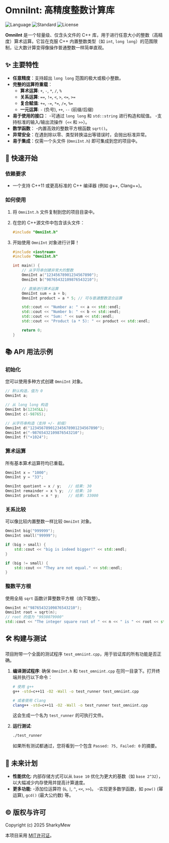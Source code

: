 # OmniInt: 高精度整数计算库

![Language](https://img.shields.io/badge/language-C%2B%2B-blue.svg)
![Standard](https://img.shields.io/badge/C%2B%2B-11%2F14%2F17%2F20-blue.svg)
![License](https://img.shields.io/badge/license-MIT-green.svg)

**OmniInt** 是一个轻量级、仅含头文件的 C++ 库，用于进行任意大小的整数（高精度）算术运算。它旨在克服 C++ 内置整数类型（如 `int`, `long long`）的范围限制，让大数计算变得像操作普通整数一样简单直观。

## ✨ 主要特性

- **任意精度**：支持超出 `long long` 范围的极大或极小整数。
- **完整的运算符重载**：
  - **算术运算**: `+`, `-`, `*`, `/`, `%`
  - **关系运算**: `==`, `!=`, `<`, `>`, `<=`, `>=`
  - **复合赋值**: `+=`, `-=`, `*=`, `/=`, `%=`
  - **一元运算**: `-` (负号), `++`, `--` (前缀/后缀)
- **易于使用的接口**：
  -可通过 `long long` 和 `std::string` 进行构造和赋值。
  -支持标准的输入/输出流操作（`<<` 和 `>>`）。
- **数学函数**：
  -内置高效的整数平方根函数 `sqrt()`。
- **异常安全**：在遇到除以零、类型转换溢出等错误时，会抛出标准异常。
- **易于集成**：仅需一个头文件 (`OmniInt.h`) 即可集成到您的项目中。

## 🚀 快速开始

### 依赖要求

- 一个支持 C++11 或更高标准的 C++ 编译器 (例如 g++, Clang++)。

### 如何使用

1.  将 `OmniInt.h` 文件复制到您的项目目录中。
2.  在您的 C++源文件中包含该头文件：

    ```cpp
    #include "OmniInt.h"
    ```

3.  开始使用 `OmniInt` 对象进行计算！

    ```cpp
    #include <iostream>
    #include "OmniInt.h"

    int main() {
        // 从字符串创建非常大的整数
        OmniInt a("12345678901234567890");
        OmniInt b("98765432109876543210");

        // 直接进行算术运算
        OmniInt sum = a + b;
        OmniInt product = a * 5; // 可与普通整数混合运算

        std::cout << "Number a: " << a << std::endl;
        std::cout << "Number b: " << b << std::endl;
        std::cout << "Sum: " << sum << std::endl;
        std::cout << "Product (a * 5): " << product << std::endl;

        return 0;
    }
    ```

## 📚 API 用法示例

### 初始化

您可以使用多种方式创建 `OmniInt` 对象。

```cpp
// 默认构造，值为 0
OmniInt a;

// 从 long long 构造
OmniInt b(12345LL);
OmniInt c(-98765);

// 从字符串构造（支持 +/- 前缀）
OmniInt d("123456789012345678901234567890");
OmniInt e("-98765432109876543210");
OmniInt f("+1024");
```

### 算术运算

所有基本算术运算符均已重载。

```cpp
OmniInt x = "1000";
OmniInt y = "33";

OmniInt quotient = x / y;   // 结果: 30
OmniInt remainder = x % y;  // 结果: 10
OmniInt product = x * y;    // 结果: 33000
```

### 关系比较

可以像比较内置整数一样比较 `OmniInt` 对象。

```cpp
OmniInt big("999999");
OmniInt small("99999");

if (big > small) {
    std::cout << "big is indeed bigger!" << std::endl;
}

if (big != small) {
    std::cout << "They are not equal." << std::endl;
}
```

### 整数平方根

使用全局 `sqrt` 函数计算整数平方根（向下取整）。

```cpp
OmniInt n("98765432109876543210");
OmniInt root = sqrt(n);
// root 的值为 "9938079900"
std::cout << "The integer square root of " << n << " is " << root << std::endl;
```

## 🛠️ 构建与测试

项目附带一个全面的测试程序 `test_omniint.cpp`，用于验证库的所有功能是否正确。

1.  **编译测试程序**:
    确保 `OmniInt.h` 和 `test_omniint.cpp` 在同一目录下。打开终端并执行以下命令：

    ```bash
    # 使用 g++
    g++ -std=c++11 -O2 -Wall -o test_runner test_omniint.cpp

    # 或者使用 Clang
    clang++ -std=c++11 -O2 -Wall -o test_runner test_omniint.cpp
    ```
    这会生成一个名为 `test_runner` 的可执行文件。

2.  **运行测试**:

    ```bash
    ./test_runner
    ```

    如果所有测试都通过，您将看到一个包含 `Passed: 75, Failed: 0` 的摘要。

## 📝 未来计划

- **性能优化**: 内部存储方式可以从 `base 10` 优化为更大的基数（如 `base 2^32`），以大幅减少内存使用并提高计算速度。
- **更多功能**:
  -添加位运算符 (`&`, `|`, `^`, `<<`, `>>`)。
  -实现更多数学函数，如 `pow()` (幂运算), `gcd()` (最大公约数) 等。

## ©️ 版权与许可

Copyright (c) 2025 SharkyMew

本项目采用 [MIT许可证](https://opensource.org/licenses/MIT)。